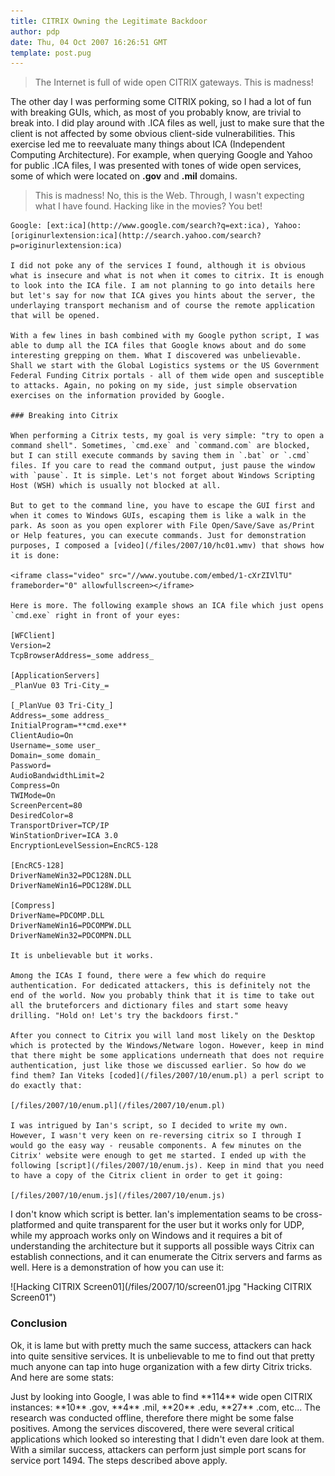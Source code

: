 ```yaml
---
title: CITRIX Owning the Legitimate Backdoor
author: pdp
date: Thu, 04 Oct 2007 16:26:51 GMT
template: post.pug
---
```


> The Internet is full of wide open CITRIX gateways. This is madness!

The other day I was performing some CITRIX poking, so I had a lot of fun with breaking GUIs, which, as most of you probably know, are trivial to break into. I did play around with .ICA files as well, just to make sure that the client is not affected by some obvious client-side vulnerabilities. This exercise led me to reevaluate many things about ICA (Independent Computing Architecture). For example, when querying Google and Yahoo for public .ICA files, I was presented with tones of wide open services, some of which were located on **.gov** and **.mil** domains.

> This is madness! No, this is the Web. Through, I wasn't expecting what I have found. Hacking like in the movies? You bet!

    Google: [ext:ica](http://www.google.com/search?q=ext:ica), Yahoo: [originurlextension:ica](http://search.yahoo.com/search?p=originurlextension:ica)

    I did not poke any of the services I found, although it is obvious what is insecure and what is not when it comes to citrix. It is enough to look into the ICA file. I am not planning to go into details here but let's say for now that ICA gives you hints about the server, the underlaying transport mechanism and of course the remote application that will be opened.

    With a few lines in bash combined with my Google python script, I was able to dump all the ICA files that Google knows about and do some interesting grepping on them. What I discovered was unbelievable. Shall we start with the Global Logistics systems or the US Government Federal Funding Citrix portals - all of them wide open and susceptible to attacks. Again, no poking on my side, just simple observation exercises on the information provided by Google.

    ### Breaking into Citrix

    When performing a Citrix tests, my goal is very simple: "try to open a command shell". Sometimes, `cmd.exe` and `command.com` are blocked, but I can still execute commands by saving them in `.bat` or `.cmd` files. If you care to read the command output, just pause the window with `pause`. It is simple. Let's not forget about Windows Scripting Host (WSH) which is usually not blocked at all.

    But to get to the command line, you have to escape the GUI first and when it comes to Windows GUIs, escaping them is like a walk in the park. As soon as you open explorer with File Open/Save/Save as/Print or Help features, you can execute commands. Just for demonstration purposes, I composed a [video](/files/2007/10/hc01.wmv) that shows how it is done:

    <iframe class="video" src="//www.youtube.com/embed/1-cXrZIVlTU" frameborder="0" allowfullscreen></iframe>

    Here is more. The following example shows an ICA file which just opens `cmd.exe` right in front of your eyes:

    [WFClient]
    Version=2
    TcpBrowserAddress=_some address_

    [ApplicationServers]
    _PlanVue 03 Tri-City_=

    [_PlanVue 03 Tri-City_]
    Address=_some address_
    InitialProgram=**cmd.exe**
    ClientAudio=On
    Username=_some user_
    Domain=_some domain_
    Password=
    AudioBandwidthLimit=2
    Compress=On
    TWIMode=On
    ScreenPercent=80
    DesiredColor=8
    TransportDriver=TCP/IP
    WinStationDriver=ICA 3.0
    EncryptionLevelSession=EncRC5-128

    [EncRC5-128]
    DriverNameWin32=PDC128N.DLL
    DriverNameWin16=PDC128W.DLL

    [Compress]
    DriverName=PDCOMP.DLL
    DriverNameWin16=PDCOMPW.DLL
    DriverNameWin32=PDCOMPN.DLL

    It is unbelievable but it works.

    Among the ICAs I found, there were a few which do require authentication. For dedicated attackers, this is definitely not the end of the world. Now you probably think that it is time to take out all the bruteforcers and dictionary files and start some heavy drilling. "Hold on! Let's try the backdoors first."

    After you connect to Citrix you will land most likely on the Desktop which is protected by the Windows/Netware logon. However, keep in mind that there might be some applications underneath that does not require authentication, just like those we discussed earlier. So how do we find them? Ian Viteks [coded](/files/2007/10/enum.pl) a perl script to do exactly that:

    [/files/2007/10/enum.pl](/files/2007/10/enum.pl)

    I was intrigued by Ian's script, so I decided to write my own. However, I wasn't very keen on re-reversing citrix so I through I would go the easy way - reusable components. A few minutes on the Citrix' website were enough to get me started. I ended up with the following [script](/files/2007/10/enum.js). Keep in mind that you need to have a copy of the Citrix client in order to get it going:

    [/files/2007/10/enum.js](/files/2007/10/enum.js)

I don't know which script is better.  Ian's implementation seams to be cross-platformed and quite transparent for the user but it works only for UDP, while my approach works only on Windows and it requires a bit of understanding the architecture but it supports all possible ways Citrix can establish connections, and it can enumerate the Citrix servers and farms as well. Here is a demonstration of how you can use it:

<div class="screen">![Hacking CITRIX Screen01](/files/2007/10/screen01.jpg "Hacking CITRIX Screen01")</div>

### Conclusion

Ok, it is lame but with pretty much the same success, attackers can hack into quite sensitive services. It is unbelievable to me to find out that pretty much anyone can tap into huge organization with a few dirty Citrix tricks. And here are some stats:

<div class="message">Just by looking into Google, I was able to find **114** wide open CITRIX instances: **10** .gov, **4** .mil, **20** .edu, **27** .com, etc... The research was conducted offline, therefore there might be some false positives. Among the services discovered, there were several critical applications which looked so interesting that I didn't even dare look at them. With a similar success, attackers can perform just simple port scans for service port 1494. The steps described above apply.</div>

